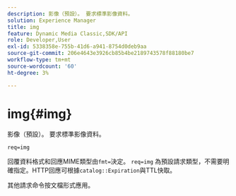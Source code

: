 ```yaml
---
description: 影像（預設）。 要求標準影像資料。
solution: Experience Manager
title: img
feature: Dynamic Media Classic,SDK/API
role: Developer,User
exl-id: 5338358e-755b-41d6-a941-8754d0deb9aa
source-git-commit: 206e4643e3926cb85b4be2189743578f88180be7
workflow-type: tm+mt
source-wordcount: '60'
ht-degree: 3%

---
```


# img{#img}

影像（預設）。 要求標準影像資料。

`req=img`

回覆資料格式和回應MIME類型由`fmt=`決定。 `req=img` 為預設請求類型，不需要明確指定。HTTP回應可根據`catalog::Expiration`與TTL快取。

其他請求命令按文檔形式應用。
